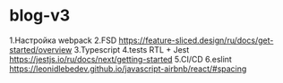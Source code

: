 # blog-v3

1.Настройка webpack
2.FSD https://feature-sliced.design/ru/docs/get-started/overview
3.Typescript
4.tests RTL + Jest https://jestjs.io/ru/docs/next/getting-started
5.CI/CD
6.eslint https://leonidlebedev.github.io/javascript-airbnb/react/#spacing

